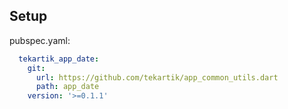 ## Setup

pubspec.yaml:

```yaml
  tekartik_app_date:
    git:
      url: https://github.com/tekartik/app_common_utils.dart
      path: app_date
    version: '>=0.1.1'
```
